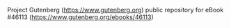 Project Gutenberg (https://www.gutenberg.org) public repository for eBook #46113 (https://www.gutenberg.org/ebooks/46113)
